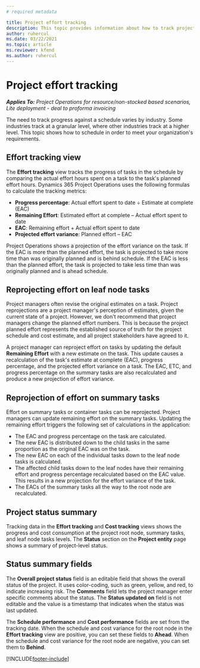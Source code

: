 ```yaml
---
# required metadata

title: Project effort tracking 
description: This topic provides information about how to track project effort and progress of work.
author: ruhercul
ms.date: 03/22/2021
ms.topic: article
ms.reviewer: kfend
ms.author: ruhercul
---
```


# Project effort tracking

_**Applies To:** Project Operations for resource/non-stocked based scenarios, Lite deployment - deal to proforma invoicing_

The need to track progress against a schedule varies by industry. Some industries track at a granular level, where other industries track at a higher level. This topic shows how to schedule in order to meet your organization's requirements.

## Effort tracking view

The **Effort tracking** view tracks the progress of tasks in the schedule by comparing the actual effort hours spent on a task to the task's planned effort hours. Dynamics 365 Project Operations uses the following formulas to calculate the tracking metrics:

- **Progress percentage**: Actual effort spent to date ÷ Estimate at complete (EAC) 
- **Remaining Effort**: Estimated effort at complete – Actual effort spent to date 
- **EAC**: Remaining effort + Actual effort spent to date 
- **Projected effort variance**: Planned effort – EAC

Project Operations shows a projection of the effort variance on the task. If the EAC is more than the planned effort, the task is projected to take more time than was originally planned and is behind schedule. If the EAC is less than the planned effort, the task is projected to take less time than was originally planned and is ahead schedule.

## Reprojecting effort on leaf node tasks

Project managers often revise the original estimates on a task. Project reprojections are a project manager's perception of estimates, given the current state of a project. However, we don't recommend that project managers change the planned effort numbers. This is because the project planned effort represents the established source of truth for the project schedule and cost estimate, and all project stakeholders have agreed to it.

A project manager can reproject effort on tasks by updating the default **Remaining Effort** with a new estimate on the task. This update causes a recalculation of the task's estimate at complete (EAC), progress percentage, and the projected effort variance on a task. The EAC, ETC, and progress percentage on the summary tasks are also recalculated and produce a new projection of effort variance.

## Reprojection of effort on summary tasks

Effort on summary tasks or container tasks can be reprojected. Project managers can update remaining effort on the summary tasks. Updating the remaining effort triggers the following set of calculations in the application:

- The EAC and progress percentage on the task are calculated.
- The new EAC is distributed down to the child tasks in the same proportion as the original EAC was on the task.
- The new EAC on each of the individual tasks down to the leaf node tasks is calculated. 
- The affected child tasks down to the leaf nodes have their remaining effort and progress percentage recalculated based on the EAC value. This results in a new projection for the effort variance of the task. 
- The EACs of the summary tasks all the way to the root node are recalculated.


## Project status summary

Tracking data in the **Effort tracking** and **Cost tracking** views shows the progress and cost consumption at the project root node, summary tasks, and leaf node tasks levels. The **Status** section on the **Project entity** page shows a summary of project-level status.

## Status summary fields

The **Overall project status** field is an editable field that shows the overall status of the project. It uses color-coding, such as green, yellow, and red, to indicate increasing risk. The **Comments** field lets the project manager enter specific comments about the status. The **Status updated on** field is not editable and the value is a timestamp that indicates when the status was last updated.

The **Schedule performance** and **Cost performance** fields are set from the tracking date. When the schedule and cost variance for the root node in the **Effort tracking** view are positive, you can set these fields to **Ahead**. When the schedule and cost variance for the root node are negative, you can set them to **Behind**.


[!INCLUDE[footer-include](../includes/footer-banner.md)]
